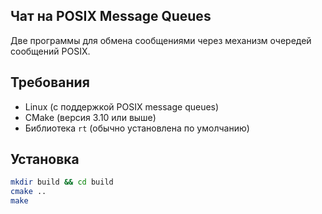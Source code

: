 ## Чат на POSIX Message Queues

Две программы для обмена сообщениями через механизм очередей сообщений POSIX.

## Требования

- Linux (с поддержкой POSIX message queues)
- CMake (версия 3.10 или выше)
- Библиотека `rt` (обычно установлена по умолчанию)

## Установка

```bash
mkdir build && cd build
cmake ..
make
